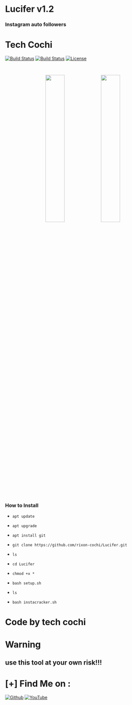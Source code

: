 # Lucifer v1.2
                  
### Instagram auto followers

# Tech Cochi 

[![Build Status](https://img.shields.io/github/forks/rixon-cochi/Lucifer.svg)](https://github.com/rixon-cochi/Lucifer)
[![Build Status](https://img.shields.io/github/stars/rixon-cochi/Lucifer.svg)](https://github.com/rixon-cochi/Lucifer)
[![License](https://img.shields.io/github/license/rixon-cochi/Lucifer.svg)](https://github.com/rixon-cochi/Lucifer)


<br>
<p align="center">
<img width="35%" src="https://i.pinimg.com/originals/93/92/55/939255731017e8a035c18bfb82c1c52b.png"/>
<img width="35%" src="20200519_022809.png"/>
</p>


### How to Install

* `apt update`

* `apt upgrade`

* `apt install git`

* `git clone https://github.com/rixon-cochi/Lucifer.git`

* `ls`

* `cd Lucifer`

* `chmod +x *`

* `bash setup.sh`

* `ls`

* `bash instacracker.sh`


# Code by tech cochi

# Warning

## use this tool at your own risk!!!


# [+] Find Me on :


[![Github](https://img.shields.io/badge/Github-TECH--COCHI-green?style=for-the-badge&logo=github)](https://github.com/rixon-cochi)
[![YouTube](https://img.shields.io/badge/youtube-TECH--COCHI-red?style=for-the-badge&logo=youtube)](https://www.youtube.com/techcochi2)

